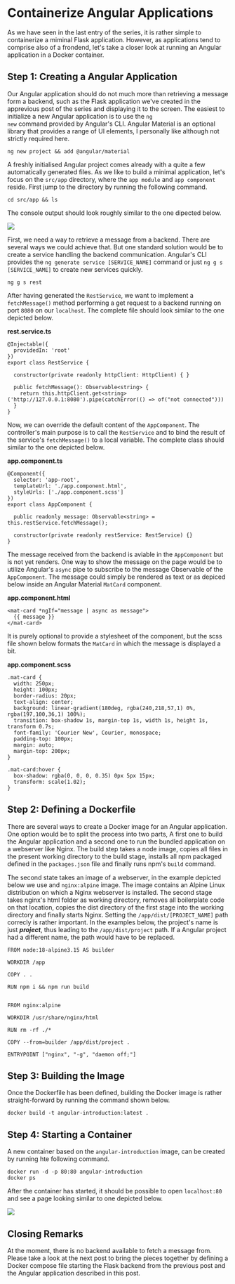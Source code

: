 <!--
date=2022-06-27
topic=Docker
series=Docker
series_section=3
summary=This post covers the creation of a container image for a minimal Angular application.
-->

# Containerize Angular Applications

As we have seen in the last entry of the series, it is rather simple to containerize a miminal Flask application. However, as applications tend to comprise also of a frondend, let's take a closer look at running an Angular application in a Docker container.

## Step 1: Creating a Angular Application

Our Angular application should do not much more than retrieving a message form a backend, such as the Flask application we've created in the apprevious post of the series and displaying it to the screen. The easiest to initialize a new Angular application is to use the <code>ng new</code> command provided by Angular's CLI. Angular Material is an optional library that provides a range of UI elements, I personally like although not strictly required here.

```TS
ng new project && add @angular/material
```

A freshly initialised Angular project comes already with a quite a few automatically generated files. As we like to build a minimal application, let's focus on the <code>src/app</code> directory, where the <code>app module</code> and <code>app component</code> reside. First jump to the directory by running the following command.

```TS
cd src/app && ls
```

The console output should look roughly similar to the one dipected below.

<img class='almost-full-width' src='assets/posts/guides/006_containerize_Angular_applications/app_module.png'>

First, we need a way to retrieve a message from a backend. There are several ways we could achieve that. But one standard solution would be to create a service handling the backend communication. Angular's CLI provides the <code>ng generate service [SERVICE_NAME]</code> command or just <code>ng g s [SERVICE_NAME]</code> to create new services quickly.

```TS
ng g s rest
```

After having generated the <code>RestService</code>, we want to implement a <code>fetchMessage()</code> method performing a get request to a backend running on port <code>8080</code> on our <code>localhost</code>. The complete file should look similar to the one depicted below.

**rest.service.ts**
```TS
@Injectable({
  providedIn: 'root'
})
export class RestService {

  constructor(private readonly httpClient: HttpClient) { }

  public fetchMessage(): Observable<string> {
    return this.httpClient.get<string>('http://127.0.0.1:8080').pipe(catchError(() => of("not connected")))
  }
}
```

Now, we can override the default content of the <code>AppComponent</code>. The controller's main purpose is to call the <code>RestService</code> and to bind the result of the service's <code>fetchMessage()</code> to a local variable. The complete class should similar to the one depicted below.

**app.component.ts**
```TS
@Component({
  selector: 'app-root',
  templateUrl: './app.component.html',
  styleUrls: ['./app.component.scss']
})
export class AppComponent {

  public readonly message: Observable<string> = this.restService.fetchMessage();

  constructor(private readonly restService: RestService) {}
}
```

The message received from the backend is aviable in the <code>AppComponent</code> but is not yet renders. One way to show the message on the page would be to utilize Angular's <code>async</code> pipe to subscribe to the message Observable of the <code>AppComponent</code>. The message could simply be rendered as text or as depiced below inside an Angular Material <code>MatCard</code> component.

**app.component.html**
```TS
<mat-card *ngIf="message | async as message">
  {{ message }}
</mat-card>
```

It is purely optional to provide a stylesheet of the component, but the scss file shown below formats the <code>MatCard</code> in which the message is displayed a bit.

**app.component.scss**
```TS
.mat-card {
  width: 250px;
  height: 100px;
  border-radius: 20px;
  text-align: center;
  background: linear-gradient(180deg, rgba(240,218,57,1) 0%, rgba(197,100,36,1) 100%);
  transition: box-shadow 1s, margin-top 1s, width 1s, height 1s, transform 0.7s;
  font-family: 'Courier New', Courier, monospace;
  padding-top: 100px;
  margin: auto;
  margin-top: 200px;
}

.mat-card:hover {
  box-shadow: rgba(0, 0, 0, 0.35) 0px 5px 15px;
  transform: scale(1.02);
}
```

## Step 2: Defining a Dockerfile

There are several ways to create a Docker image for an Angular application. One option would be to split the process into two parts, A first one to build the Angular application and a second one to run the bundled application on a webserver like Nginx. The build step takes a node image, copies all files in the present working directory to the build stage, installs all npm packaged defined in the <code>packages.json</code> file and finally runs npm's <code>build</code> command. 

The second state takes an image of a webserver, in the example depicted below we use and <code>nginx:alpine</code> image. The image contains an Alpine Linux distribution on which a Nginx webserver is installed. The second stage takes nginx's html folder as working directory, removes all boilerplate code on that location, copies the dist directory of the first stage into the working directory and finally starts Nginx. Setting the <code>/app/dist/[PROJECT_NAME]</code> path correcly is rather important. In the examples below, the project's name is just ***project***, thus leading to the <code>/app/dist/project</code> path. If a Angular project had a different name, the path would have to be replaced.

```TS
FROM node:18-alpine3.15 AS builder

WORKDIR /app

COPY . .

RUN npm i && npm run build


FROM nginx:alpine

WORKDIR /usr/share/nginx/html

RUN rm -rf ./*

COPY --from=builder /app/dist/project .

ENTRYPOINT ["nginx", "-g", "daemon off;"]
```

## Step 3: Building the Image

Once the Dockerfile has been defined, building the Docker image is rather straight-forward by running the command shown below.

```TS
docker build -t angular-introduction:latest .
```

## Step 4: Starting a Container

A new container based on the <code>angular-introduction</code> image, can be created by running hte following command.

```TS
docker run -d -p 80:80 angular-introduction
docker ps
```

After the container has started, it should be possible to open <code>localhost:80</code> and see a page looking similar to one depicted below.

<img class='almost-full-width' src='assets/posts/guides/006_containerize_Angular_applications/not_connected.png'>

## Closing Remarks

At the moment, there is no backend available to fetch a message from. Please take a look at the next post to bring the pieces together by defining a Docker compose file starting the Flask backend from the previous post and the Angular application described in this post.